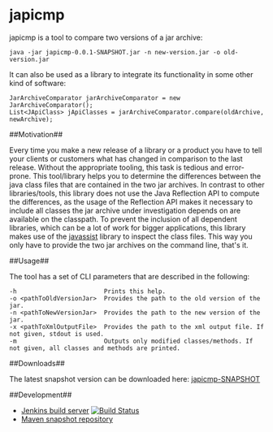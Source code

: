 japicmp
=======

japicmp is a tool to compare two versions of a jar archive:

    java -jar japicmp-0.0.1-SNAPSHOT.jar -n new-version.jar -o old-version.jar

It can also be used as a library to integrate its functionality in some other kind of software:

	JarArchiveComparator jarArchiveComparator = new JarArchiveComparator();
    List<JApiClass> jApiClasses = jarArchiveComparator.compare(oldArchive, newArchive);

##Motivation##

Every time you make a new release of a library or a product you have to tell your clients or customers what
has changed in comparison to the last release. Without the appropriate tooling, this task is tedious and error-prone.
This tool/library helps you to determine the differences between the java class files that are contained in the two
jar archives.
In contrast to other libraries/tools, this library does not use the Java Reflection API to compute
the differences, as the usage of the Reflection API makes it necessary to include all classes the jar archive under
investigation depends on are available on the classpath. To prevent the inclusion of all dependent libraries, which
can be a lot of work for bigger applications, this library makes use of the [javassist](http://www.csg.ci.i.u-tokyo.ac.jp/~chiba/javassist/)
library to inspect the class files. This way you only have to provide the two jar archives on the command line, that's it.

##Usage##

The tool has a set of CLI parameters that are described in the following:

    -h                        Prints this help.
    -o <pathToOldVersionJar>  Provides the path to the old version of the jar.
    -n <pathToNewVersionJar>  Provides the path to the new version of the jar.
    -x <pathToXmlOutputFile>  Provides the path to the xml output file. If not given, stdout is used.
    -m                        Outputs only modified classes/methods. If not given, all classes and methods are printed.

##Downloads##

The latest snapshot version can be downloaded here: [japicmp-SNAPSHOT](http://repository-siom79.forge.cloudbees.com/snapshot/japicmp/japicmp/)

##Development##

* [Jenkins build server](https://siom79.ci.cloudbees.com/job/japicmp) [![Build Status](https://siom79.ci.cloudbees.com/job/japicmp/badge/icon)](https://siom79.ci.cloudbees.com/job/japicmp)
* [Maven snapshot repository](https://repository-siom79.forge.cloudbees.com/snapshot)